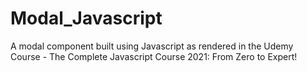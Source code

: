 # Modal_Javascript
A modal component built using Javascript as rendered in the Udemy Course - The Complete Javascript Course 2021: From Zero to Expert!
